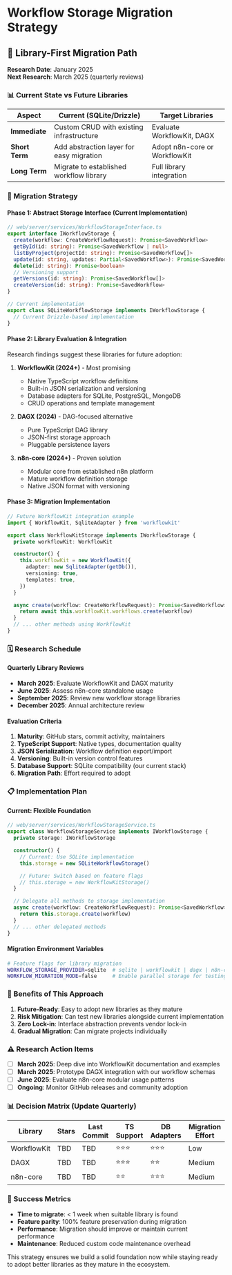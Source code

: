 # Workflow Storage Migration Strategy

## 🎯 Library-First Migration Path

**Research Date**: January 2025  
**Next Research**: March 2025 (quarterly reviews)

### 📊 Current State vs Future Libraries

| Aspect         | Current (SQLite/Drizzle)                 | Target Libraries              |
| -------------- | ---------------------------------------- | ----------------------------- |
| **Immediate**  | Custom CRUD with existing infrastructure | Evaluate WorkflowKit, DAGX    |
| **Short Term** | Add abstraction layer for easy migration | Adopt n8n-core or WorkflowKit |
| **Long Term**  | Migrate to established workflow library  | Full library integration      |

### 🔄 Migration Strategy

#### Phase 1: Abstract Storage Interface (Current Implementation)

```typescript
// web/server/services/WorkflowStorageInterface.ts
export interface IWorkflowStorage {
  create(workflow: CreateWorkflowRequest): Promise<SavedWorkflow>
  getById(id: string): Promise<SavedWorkflow | null>
  listByProject(projectId: string): Promise<SavedWorkflow[]>
  update(id: string, updates: Partial<SavedWorkflow>): Promise<SavedWorkflow | null>
  delete(id: string): Promise<boolean>
  // Versioning support
  getVersions(id: string): Promise<SavedWorkflow[]>
  createVersion(id: string): Promise<SavedWorkflow>
}

// Current implementation
export class SQLiteWorkflowStorage implements IWorkflowStorage {
  // Current Drizzle-based implementation
}
```

#### Phase 2: Library Evaluation & Integration

Research findings suggest these libraries for future adoption:

1. **WorkflowKit (2024+)** - Most promising
   - Native TypeScript workflow definitions
   - Built-in JSON serialization and versioning
   - Database adapters for SQLite, PostgreSQL, MongoDB
   - CRUD operations and template management

2. **DAGX (2024)** - DAG-focused alternative
   - Pure TypeScript DAG library
   - JSON-first storage approach
   - Pluggable persistence layers

3. **n8n-core (2024+)** - Proven solution
   - Modular core from established n8n platform
   - Mature workflow definition storage
   - Native JSON format with versioning

#### Phase 3: Migration Implementation

```typescript
// Future WorkflowKit integration example
import { WorkflowKit, SqliteAdapter } from 'workflowkit'

export class WorkflowKitStorage implements IWorkflowStorage {
  private workflowKit: WorkflowKit

  constructor() {
    this.workflowKit = new WorkflowKit({
      adapter: new SqliteAdapter(getDb()),
      versioning: true,
      templates: true,
    })
  }

  async create(workflow: CreateWorkflowRequest): Promise<SavedWorkflow> {
    return await this.workflowKit.workflows.create(workflow)
  }
  // ... other methods using WorkflowKit
}
```

### 🗓️ Research Schedule

#### Quarterly Library Reviews

- **March 2025**: Evaluate WorkflowKit and DAGX maturity
- **June 2025**: Assess n8n-core standalone usage
- **September 2025**: Review new workflow storage libraries
- **December 2025**: Annual architecture review

#### Evaluation Criteria

1. **Maturity**: GitHub stars, commit activity, maintainers
2. **TypeScript Support**: Native types, documentation quality
3. **JSON Serialization**: Workflow definition export/import
4. **Versioning**: Built-in version control features
5. **Database Support**: SQLite compatibility (our current stack)
6. **Migration Path**: Effort required to adopt

### 📋 Implementation Plan

#### Current: Flexible Foundation

```typescript
// web/server/services/WorkflowStorageService.ts
export class WorkflowStorageService implements IWorkflowStorage {
  private storage: IWorkflowStorage

  constructor() {
    // Current: Use SQLite implementation
    this.storage = new SQLiteWorkflowStorage()

    // Future: Switch based on feature flags
    // this.storage = new WorkflowKitStorage()
  }

  // Delegate all methods to storage implementation
  async create(workflow: CreateWorkflowRequest): Promise<SavedWorkflow> {
    return this.storage.create(workflow)
  }
  // ... other delegated methods
}
```

#### Migration Environment Variables

```bash
# Feature flags for library migration
WORKFLOW_STORAGE_PROVIDER=sqlite  # sqlite | workflowkit | dagx | n8n-core
WORKFLOW_MIGRATION_MODE=false     # Enable parallel storage for testing
```

### 🚀 Benefits of This Approach

1. **Future-Ready**: Easy to adopt new libraries as they mature
2. **Risk Mitigation**: Can test new libraries alongside current implementation
3. **Zero Lock-in**: Interface abstraction prevents vendor lock-in
4. **Gradual Migration**: Can migrate projects individually

### ⚠️ Research Action Items

- [ ] **March 2025**: Deep dive into WorkflowKit documentation and examples
- [ ] **March 2025**: Prototype DAGX integration with our workflow schemas
- [ ] **June 2025**: Evaluate n8n-core modular usage patterns
- [ ] **Ongoing**: Monitor GitHub releases and community adoption

### 📊 Decision Matrix (Update Quarterly)

| Library     | Stars | Last Commit | TS Support | DB Adapters | Migration Effort |
| ----------- | ----- | ----------- | ---------- | ----------- | ---------------- |
| WorkflowKit | TBD   | TBD         | ⭐⭐⭐     | ⭐⭐⭐      | Low              |
| DAGX        | TBD   | TBD         | ⭐⭐⭐     | ⭐⭐        | Medium           |
| n8n-core    | TBD   | TBD         | ⭐⭐       | ⭐⭐⭐      | Medium           |

### 🎯 Success Metrics

- **Time to migrate**: < 1 week when suitable library is found
- **Feature parity**: 100% feature preservation during migration
- **Performance**: Migration should improve or maintain current performance
- **Maintenance**: Reduced custom code maintenance overhead

This strategy ensures we build a solid foundation now while staying ready to adopt better libraries as they mature in the ecosystem.
